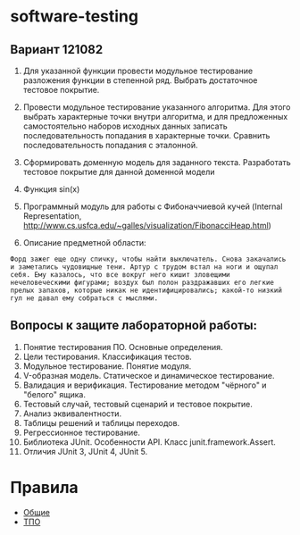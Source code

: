 # software-testing

## Вариант 121082

1. Для указанной функции провести модульное тестирование разложения функции в степенной ряд. Выбрать достаточное тестовое покрытие.
2. Провести модульное тестирование указанного алгоритма. Для этого выбрать характерные точки внутри алгоритма, и для предложенных самостоятельно наборов исходных данных записать последовательность попадания в характерные точки. Сравнить последовательность попадания с эталонной.
3. Сформировать доменную модель для заданного текста.  Разработать тестовое покрытие для данной доменной модели

1. Функция sin(x)
2. Программный модуль для работы с Фибоначчиевой кучей (Internal Representation, http://www.cs.usfca.edu/~galles/visualization/FibonacciHeap.html)
3. Описание предметной области:

```text
Форд зажег еще одну спичку, чтобы найти выключатель. Снова закачались и заметались чудовищные тени. Артур с трудом встал на ноги и ощупал себя. Ему казалось, что все вокруг него кишит зловещими нечеловеческими фигурами; воздух был полон раздражавших его легкие прелых запахов, которые никак не идентифицировались; какой-то низкий гул не давал ему собраться с мыслями.
```

## Вопросы к защите лабораторной работы:

1. Понятие тестирования ПО. Основные определения.
2. Цели тестирования. Классификация тестов.
3. Модульное тестирование. Понятие модуля.
4. V-образная модель. Статическое и динамическое тестирование.
5. Валидация и верификация. Тестирование методом "чёрного" и "белого" ящика.
6. Тестовый случай, тестовый сценарий и тестовое покрытие.
7. Анализ эквивалентности.
8. Таблицы решений и таблицы переходов.
9. Регрессионное тестирование.
10. Библиотека JUnit. Особенности API. Класс junit.framework.Assert.
11. Отличия JUnit 3, JUnit 4, JUnit 5.

# Правила

- [Общие](https://se.ifmo.ru/~nnaumova/)
- [ТПО](https://se.ifmo.ru/~nnaumova/tpo.html)
